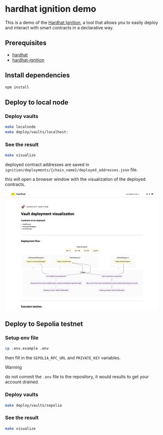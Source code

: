 # hardhat ignition demo

This is a demo of the [Hardhat Ignition](https://hardhat.org/ignition/docs/getting-started#overview), a tool that allows you to easily deploy and interact with smart contracts in a declarative way.

## Prerequisites

- [hardhat](https://hardhat.org/hardhat-runner/docs/getting-started#installation)
- [hardhat-ignition](https://hardhat.org/ignition/docs/getting-started#installation)

## Install dependencies

```bash
npm install
```

## Deploy to local node

### Deploy vaults

```bash
make localnode
make deploy/vaults/localhost:
```

### See the result

```bash
make visualize
```

deployed contract addresses are saved in `ignition/deployments/{chain_name}/deployed_addresses.json` file.

this will open a browser window with the visualization of the deployed contracts.

![Alt text](assets/visualized-deployment.png)

## Deploy to Sepolia testnet

### Setup env file

```bash
cp .env.example .env
```

then fill in the `SEPOLIA_RPC_URL` and `PRIVATE_KEY` variables.

> [!WARNING]
> do not commit the `.env` file to the repository, it would results to get your account drained.

### Deploy vaults

```bash
make deploy/vaults/sepolia
```

### See the result

```bash
make visualize
```
